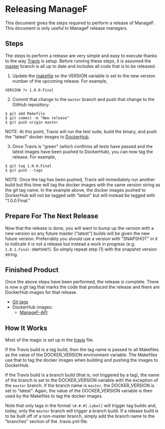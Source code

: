 # Releasing ManageF

This document gives the steps required to perform a release of ManageF. This document is only useful to ManageF release managers.

## Steps

The steps to perform a release are very simple and easy to execute thanks to the way [Travis](.travis.yml) is setup.
Before running these steps, it is assumed the [master](https://github.com/managef/api/tree/master) branch is all up to date and includes all code that is to be released.

1) Update the [makefile](Makefile) so the VERSION variable is set to the new version number of the upcoming release. For example,

```
VERSION ?= 1.0.0.Final
```

2) Commit that change to the `master` branch and push that change to the GitHub repository:

```
$ git add Makefile
$ git commit -m "New release"
$ git push origin master
```

NOTE: At this point, Travis will run the test suite, build the binary, and push the "latest" docker images to [DockerHub](https://hub.docker.com/r/aljesusg/managef_api/).

3) Once Travis is "green" (which confirms all tests have passed and the latest images have been pushed to DockerHub), you can now tag the release. For example,

```
$ git tag 1.0.0.Final
$ git push --tags
```

NOTE: Once the tag has been pushed, Travis will immediately run another build but this time will tag the docker images with the same version string as the git tag name.
In the example above, the docker images pushed to DockerHub will not be tagged with "latest" but will instead be tagged with "1.0.0.Final."

## Prepare For The Next Release

Now that the release is done, you will want to bump up the version with a new version so any future master ("latest") builds will be given the new future version. Preferrably you should use a version with "SNAPSHOT" in it to indicate it is not a release but instead a work in progress (e.g. `1.0.1.Final-SNAPSHOT`). So simply repeat step (1) with the snapshot version string.

## Finished Product

Once the above steps have been performed, the release is complete.
There is now a git tag that marks the code that produced the release and there are DockerHub images for that release.

* [Git tags](https://github.com/managef/api/tags)
* DockerHub images:
   * [ManageF-API](https://hub.docker.com/r/aljesusg/managef_api/tags/)

## How It Works

Most of the magic is set up in the [travis](.travis.yml) file.

If the Travis build is a tag build, then the tag name is passed
to all Makefiles as the value of the DOCKER_VERSION environment variable.
The Makefiles use that to tag the docker images when building and pushing the images to DockerHub.

If the Travis build is a branch build (that is, not triggered by a tag), the name of the branch is set to the DOCKER_VERSION variable
with the exception of the `master` branch. If the branch name is `master`, the DOCKER_VERSION is set to "latest".
Again, the value of the DOCKER_VERSION variable is then used by the Makefiles to tag the docker images.

Note that only tags in the format `\#.#.#[.Label]` will trigger tag builds and, today, only the `master` branch will trigger a branch build.
If a release build is to be built off of a non-master branch, simply add the branch name to the "branches" section of the .travis.yml file.

